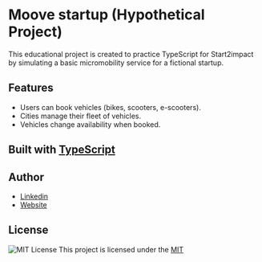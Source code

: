 # Moove startup (Hypothetical Project)

This educational project is created to practice TypeScript for Start2impact by simulating a basic micromobility service for a fictional startup.

## Features

- Users can book vehicles (bikes, scooters, e-scooters).
- Cities manage their fleet of vehicles.
- Vehicles change availability when booked.

## Built with [TypeScript](https://www.typescriptlang.org/)

## Author

- [Linkedin](https://www.linkedin.com/in/michelemaioli)
- [Website](https://mic-9.github.io/)

## License

![MIT License](https://img.shields.io/badge/License-MIT-green.svg)
This project is licensed under the [MIT](https://choosealicense.com/licenses/mit/)
